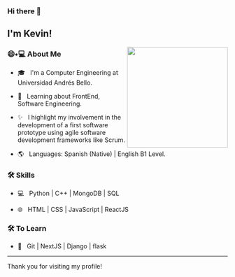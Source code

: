 ### Hi there 👋<h2> I'm Kevin!</h2>

<img align='right' src="https://media.giphy.com/media/M9gbBd9nbDrOTu1Mqx/giphy.gif" width="230">

<h3> 😄•💻 About Me </h3>


- 🎓 &nbsp; I'm a Computer Engineering at Universidad Andrés Bello.

- 🌱 &nbsp; Learning about FrontEnd, Software Engineering.

- ✨ &nbsp; I highlight my involvement in the development of a first software prototype using agile software development frameworks like Scrum.

- 🌎 &nbsp; Languages: Spanish (Native) | English B1 Level.


<h3>🛠 Skills</h3>



- 💻 &nbsp; Python | C++ | MongoDB | SQL

- 🌐 &nbsp; HTML | CSS | JavaScript | ReactJS



<h3>🛠 To Learn</h3>

- 🔧 &nbsp; Git | NextJS | Django | flask

<hr>

Thank you for visiting my profile!

<br/><br/>
